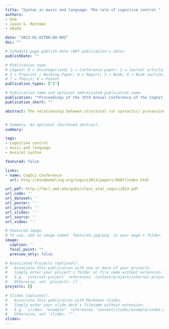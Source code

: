 ```yaml
---
title: "Syntax in music and language: The role of cognitive control "
authors:
- bob
- Jason G. Reitman
- okada 

date: "2013-01-01T00:00:00Z"
doi: ""

# Schedule page publish date (NOT publication's date).
publishDate: ""

# Publication type.
# Legend: 0 = Uncategorized; 1 = Conference paper; 2 = Journal article;
# 3 = Preprint / Working Paper; 4 = Report; 5 = Book; 6 = Book section;
# 7 = Thesis; 8 = Patent
publication_types: ["2"]

# Publication name and optional abbreviated publication name.
publication: "*Proceedings of the 35th Annual Conference of the Cognitive Science Society (pp. 3414-3419)*"
publication_short: ""

abstract: The relationship between structural (or syntactic) processing in music and in language is not yet clear. Evidence indicating that these two processes are shared conflicts with other results suggesting that they are largely distinct. These conflicting findings suggest that musical and linguistic processing may share some, but not all, underlying processes, raising the question of what exactly those shared processes might be. Two experiments tested the idea that one shared process is cognitive control by pairing manipulations of musical structure with the Stroop task, a standard test of cognitive control. Manipulations of harmonic expectancy, but not of timbral expectancy, interacted with Stroop interference effects, suggesting that cognitive control is at least one specific process underlying shared syntactic processing in music and language.


# Summary. An optional shortened abstract.
summary:

tags:
- cognitive control
- music and language
- musical syntax

featured: false

links:
- name: CogSci Conference
  url: http://mindmodeling.org/cogsci2013/papers/0607/index.html

url_pdf: http://lmcl.umd.edu/pubs/slevc_etal_cogsci2013.pdf
url_code: ''
url_dataset: ''
url_poster: ''
url_project: ''
url_slides: ''
url_source: ''
url_video: ''

# Featured image
# To use, add an image named `featured.jpg/png` to your page's folder. 
image:
  caption: ''
  focal_point: ""
  preview_only: false

# Associated Projects (optional).
#   Associate this publication with one or more of your projects.
#   Simply enter your project's folder or file name without extension.
#   E.g. `internal-project` references `content/project/internal-project/index.md`.
#   Otherwise, set `projects: []`.
projects: []

# Slides (optional).
#   Associate this publication with Markdown slides.
#   Simply enter your slide deck's filename without extension.
#   E.g. `slides: "example"` references `content/slides/example/index.md`.
#   Otherwise, set `slides: ""`.
slides:
---
```


